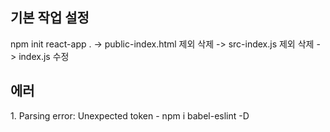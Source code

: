 <h2>
  기본 작업 설정
</h2>
<div>
  npm init react-app . -> public-index.html 제외 삭제 -> src-index.js 제외 삭제
-> index.js 수정
</div>
<h2>
  에러
</h2>
<div>
  1. Parsing error: Unexpected token
- npm i babel-eslint -D
</div>
